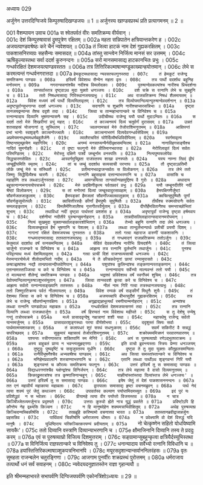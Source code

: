 अध्यायः 029

अर्जुनेन उत्तरदिग्विजये किम्पुरुषादिखण्डजयः ॥ 1 ॥ अर्जुनस्य खाण्डवप्रस्थं प्रति प्रत्यागमनम् ॥ 2 ॥
	
001	वैशम्पायन उवाच 
001a	स श्वेतपर्वतं वीरः समतिक्रम्य वीर्यवान् ।                            
001c	देशं किम्पुरुषावासं द्रुमपुत्रेण रक्षितम् ॥
002a	महता सन्निपातेन क्षत्रियान्तकरेण ह ।
002c	अजयत्पाण्डवश्रेष्ठः करे चैनं न्यवेशयत् ॥
003a	तं जित्वा हाटकं नाम देशं गुह्यकरक्षितम् ।
003c	पाकशासनिरव्यग्रः सहसैन्यः समासदत् ॥
004a	तांस्तु सान्त्वेन निर्जित्य मानसं सर उत्तमम् ।
004c	ऋषिकुल्यास्तथा सर्वा ददर्श कुरुनन्दनः ॥
005a	सरो मानसमासाद्य हाटकानभितः प्रभुः ।
005c	गन्धर्वरक्षितं देशमजयत्पाण्डवस्ततः ॥
006a	तत्र तित्तिरिकल्माषान्मण्डूकाख्यान्हयोत्तमान् ।
006c	लेभे स करमत्यन्तं गन्धर्वनगरात्तदा ॥
007a	`हेमकूटमथासाद्य न्यवसत्फल्गुनस्तदा ।
007c	तं हेमकूटं राजेन्द्र समतिक्रम्य पाण्डवः ॥
008a	हरिवर्षं विवेशाथ सैन्येन महता वृतः ।
008c	तत्र पार्थो ददर्शाथ बहूनिह मनोरमान् ॥
009a	नगरान्सवनांश्चैव नदीश्च विमलोदकाः ।
009c	पुरुषान्देवकल्पांश्च नारीश्च प्रियदर्शनाः ॥
010a	तान्सर्वास्तत्र दृष्ट्वाऽथ मुदा युक्तो धनञ्जयः ।
010c	वशे चक्रे स रत्नानि लेभे च सुबहूनि च ॥
011a	ततो निषधमासाद्य गिरिस्थानजयत्प्रभुः ।
011c	अथ राजन्नतिक्रम्य निषधं शैलमायतम् ॥
012a	विवेश मध्यमं वर्षं पार्थो दिव्यमिलावृतम् ।
012c	तत्र दिव्योपमान्दिव्यान्पुरुषान्देवदर्शनान् ॥
013a	अदृष्टपूर्वान्सुभगान्स ददर्श धनञ्जयः ।
013c	सदनानि च शुभ्राणि नारीश्चाप्सरसन्निभाः ॥
014a	दृष्ट्वा तानजयद्रम्यान्स तैश्च ददृशे तदा ।
014c	जित्वा च तान्महाभागान्करे च विनिवेश्य च ॥
015a	रत्नान्यादाय दिव्यानि भूषणान्यासनैः सह ।
015c	उदीचीमथ राजेन्द्र ययौ पार्थो मुदाऽन्वितः ॥
016a	स ददर्श ततो मेरुं शिखरीणां प्रभुं महत् ।
016c	तं काञ्चनमयं दिव्यं चतुर्वर्णं दुरासदम् ॥
017a	उन्नतं शतसाहस्रं योजनानां तु सुस्थितम् ।
017c	ज्वलन्तमचलं मेरुं तेजोराशिमनुत्तमम् ॥
018a	आक्षिपन्तं प्रभां भानोः स्वशृङ्गैः काञ्चनोज्ज्वलैः ।
018c	काञ्चनाभरणं दिव्यदेवगन्धर्वसेवितम् ॥
019a	अप्रमेयमनाधृष्यमधर्मबहुलैर्जनैः ।
019c	व्यालैराचरितं घोरैर्दिव्यौषधिविदीपितम् ॥
020a	स्वर्गमावृत्य तिष्ठन्तमुच्छ्रायेण महागिरिम् ।
020c	अगम्यं मनसाप्यन्यैर्नदीवृक्षसमन्वितम् ॥
021a	नानाविहगसङ्घैश्च नादितं सुमनोहरैः ।
021c	तं दृष्टा फल्गुनो मेरुं प्रीतिमानभवत्तदा ॥
022a	मेरोरिलावृतं दिव्यं सर्वतः परिमण्डितम् ।
022c	मेरोस्तु दक्षिणे पार्श्वे जम्बूर्नाम वनस्पतिः ॥
023a	नित्यपुष्पफलोपेवः सिद्धचारणसेवितः ।
023c	आस्वर्गमुच्छ्रिता राजंस्तस्य शाखा वनस्पतेः ॥
024a	यस्य नाम्ना त्विदं द्वीपं जन्बूद्वीपमिति स्मृतम् ।
024c	तां च जम्बूं ददर्शाथ सव्यसाची परन्तपः ॥
025a	तौ दृष्ट्वाऽप्रतिमौ लोके जम्बूं मेरुं च संस्थितौ ।
025c	प्रतीमानभवद्राजन्सर्वतः स विलोकयन् ॥
026a	तत्र लेभे ततो जिष्णुः सिद्धैर्दिव्यैश्च चारणैः ।
026c	रत्नानि बहुसाहस्रं दत्तान्याभरणानि च ॥
027a	वासांसि च महार्हाणि तत्र लब्ध्वाऽर्जुनस्तदा ।
027c	आमन्त्रयित्वा तान्सर्वान्यज्ञमुद्दिश्य वै गुरोः ॥
028a	अथादाय बहून्रत्नान्गमनाययोपचक्रमे ।
028c	मेरुं प्रदक्षिणीकृत्य पर्वतप्रवरं प्रभुः ॥
029a	ययौ जम्बूनदीतीरे नदीं श्रेष्ठां विलोकयन् ।
029c	स तां मनोरमां दिव्यां जम्बूस्वादुरसावहाम् ॥
030a	हैमपक्षिगणैर्जुष्टां सौवर्णजलजाकुलाम् ।
030c	हैमपङ्कां हैमजलां सौवर्णोज्ज्वलवालुकाम् ॥
031a	क्वचित्सुपुष्पितैः पूर्णां सौवर्णकुसुमोत्पलैः ।
031c	क्वचित्तीररुहैः कीर्णां हैमपुष्पैः सुपुष्पितैः ॥
032a	तीर्थैश्च रुक्मसोपानैः सर्वतः समलङ्कृताम् ।
032c	विमलैर्मणिजालैश्च नृत्तगीतरवैर्युताम् ॥
033a	दीप्तैर्हेमवितानैश्च समन्ताच्छोभितां शुभाम् ।
033c	तथाविधां नदीं दृष्ट्वा पार्थस्तां प्रशशंस ह ॥
034a	अदृष्टपूर्वां राजेन्द्र दृष्ट्वा हर्षमवाप च ।
034c	दर्शनीयां नदीतीरे पुरुषान्सुमनोहरान् ॥
035a	तान्नदीसलिलाहारान्सदारानमरोपमान् ।
035c	नित्यं सुखमुदा युक्तान्सर्वालङ्कारशोभितान् ॥
036a	तेभ्यो बहूनि रत्नानि तदा लेभे धनञ्जयः ।
036c	दिव्यजम्बूफलं हैमं भूषणानि च पेशलम् ॥
037a	लब्ध्वा तान्दुर्लभान्पार्थः प्रतीचीं प्रययौ दिशम् ।
037c	नागानां रक्षितं देशमजयच्च पुनस्ततः ॥
038a	ततो गत्वा महाराज वारुणीं पाकशासनिः ।
038c	गन्धमादनमासाद्य ततस्तानजयत्प्रभुः ॥
039a	तं गन्धमादनं राजन्नतिक्रम्य ततोऽर्जुनः ।
039c	केतुमालं ददर्शाथ वर्षं रत्नसमन्वितम् ॥
040a	सेवितं देवकल्पैश्च नारीभिः प्रियदर्शनैः ।
040c	तं जित्वा चार्जुनो राजन्करे च विनिवेश्य च ॥
041a	आहृत्य तत्र रत्नानि दुर्लभानि तथार्जुनः ।
041c	पुनश्च परिवृत्याथ मध्यं देशमिलावृतम् ॥
042a	गत्वा प्राचीं दिशं राजन्सव्यसाची धनञ्जयः ।
042c	मेरुमन्दरयोर्मध्ये शैलोदामभितो नदीम् ॥
043a	ये ते कीचकवेणूनां छायां रम्यामुपासते ।
043c	कषाञ्झषांश्च नद्यौ तान्प्रघसान्दीप्तवेणिपान् ॥
044a	पशुपांश्च कुलिन्दांश्च तङ्कणान्परतङ्कणान् ।
044c	एतान्समस्ताञ्जित्वा च करे च विनिवेश्य च ॥
045a	रत्नान्यादाय सर्वेभ्यो माल्यवन्तं ततो ययौ ।
045c	तं माल्यवन्तं शैलेन्द्रं समतिक्रम्य पाण्डवः ॥
046a	भद्राश्वं प्रविवेशाथ वर्षं स्वर्गोपमं शुचिम् ।
046c	तत्र देवोपमान्दिव्यान्पुरुषाञ्शुभसंयुतान् ॥
047a	जित्वा तान्स्ववशे कृत्वा करे च विनिवेश्य च ।
047c	आहृत्य सर्वतो रत्नान्यसङ्ख्यानि ततस्ततः ॥
048a	नीलं नाम गिरिं गत्वा तत्रस्थानजयत्प्रभुः ।
048c	ततो जिष्णुरतिक्रम्य पर्वतं नीलमायतम् ॥
049a	विवेश रम्यकं वर्षं सङ्कीर्णं मिथुनैः शुभैः ।
049c	तं देशमथ जित्वा स करे च विनिवेश्य च ॥
050a	अजयच्चापि बीभत्सुर्देशं गुह्यकरक्षितम् ।
050c	तत्र लेभे च राजेन्द्र सौवर्णान्मृगपक्षिणः ॥
051a	अगृह्णाद्यज्ञभूत्यर्थं रमणीयान्मनोहरान् ।
051c	अन्यांश्च लब्ध्वा रत्नानि पाण्डवोऽथ महाबलः ॥
052a	गन्धर्वरक्षितं देशमजयत्सगणं तदा ।
052c	तत्र रत्नानि दिव्यानि लब्ध्वा राजन्नथार्जुनः ॥
053a	वर्षं हिरण्वतं नाम विवेशाथ महीपते ।
053c	स तु देशेषु रम्येषु गन्तुं तत्रोपचक्रमे ॥
054a	मध्ये प्रासादवृन्देषु नक्षत्राणां शशी यथा ।
054c	महापथेषु राजेन्द्र सर्वतो यान्तमर्जुनम् ॥
055a	प्रासादवरशृङ्गस्थाः परया वीर्यशोभया ।
055c	ददृशुस्तं स्रियः सर्वाः पार्थमात्मयशस्करम् ॥
056a	तं कलापधरं शूरं सरथं सधनुःकरम् ।
056c	सवर्मं सकिरीटं वै सन्नद्धं सपरिच्छदम् ॥
057a	सुकुमारं महासत्वं तेजोराशिमनुत्तमम् ।
057c	शक्रोपमममित्रघ्नं परवारणवारणम् ॥
058a	पश्यन्तः स्त्रीगणास्तत्र शक्तिपाणिं स्म मेनिरे ।
058c	अयं स पुरुषव्याघ्रो रणेऽद्भुतपराक्रमः ॥
059a	अस्य बाहुबलं प्राप्य न भवन्त्यसुहृद्गणाः ।
059c	इति वाचो ब्रुवन्त्यस्ताः स्त्रियः प्रेम्णा धनञ्जयम् ॥
060a	तुष्टुवुः पुष्पवृष्टिं च ससृजुस्तस्य मूर्धनि ।
060c	दृष्ट्वा ते तु मुदा युक्ताः कौतूहलसमन्विताः ॥
061a	रत्नैर्विभूषणैश्चैव अभ्यवर्षंश्च पाण्डवम् ।
061c	अथ जित्वा समस्तांस्तान्करे च विनिवेश्य च ॥
062a	मणिहेमप्रवालानि शस्त्राण्याभरणानि च ।
062c	एतानि लब्ध्वा पार्थोऽथ शृङ्गवन्तं गिरिं ययौ ॥
063a	शृङ्गवन्तं च कौरव्यः समतिक्रम्य फल्गुनः ।
063c	उत्तरं हरिवर्षं तु स समासाद्य पाण्डवः ॥
064a	विद्याधरगणांश्चैव यक्षेन्द्रांश्च विनिर्जयन् ।
064c	तत्र लेभे महात्मा वै वासो दिव्यमनुत्तमम् ॥
065a	किन्नरद्रुमपत्रांश्च तत्र कृष्णाजिनान्बहून् ।
065c	याज्ञीयांस्तांस्तदा दिव्यांस्तत्र लेभे धनञ्जयः' ॥
066a	उत्तरं हरिवर्षं तु स समासाद्य पाण्डवः ।
066c	इयेष जेतुं तं देशं पाकशासननन्दनः ॥
067a	तत एनं महावीर्यं महाकाया महाबलाः ।
067c	द्वारपालाः समासाद्य हृष्टा वचनमब्रुवन् ॥
068a	पार्थ नेदं त्वया शक्यं पुरं जेतुं कथञ्जन ।
068c	उपावर्तस्व कल्याण पर्याप्तमिदमच्युत ॥
069a	इदं पुरं यः प्रविशेद्ध्रुवं  न स भवेन्नरः ।
069c	प्रीयामहे त्वया वीर पर्याप्तो विजयस्तव ॥
070a	न चात्र किञ्चिज्जेतव्यमर्जुनात्र प्रदृश्यते ।
070c	उत्तराः कुरुवो ह्येते नात्र युद्धं प्रवर्तते ॥
071a	प्रविष्टोऽपि हि कौन्तेय नेह द्रक्ष्यसि किञ्चन ।
071c	न हि मानुषदेहेन शक्यमत्राभिवीक्षितुम् ॥
072a	अथेह पुरुषव्याघ्र किञ्चिदन्यच्चिकीर्षसि ।
072c	तत्प्रब्रूहि करिष्यामो वचनात्तव भारत ॥
073a	ततस्तानब्रवीद्राजन्नर्जुनः प्रहसन्निव ।
073c	पार्थिवत्वं चिकीर्षामि धर्मराजस्य धीमतः ॥
074a	न प्रवेक्ष्यामि वो देशं विरुद्धं यदि मानुषैः ।
074c	युधिष्ठिराय यत्किञ्चित्करपण्यं प्रदीयताम् ॥
075a	`नो चेत्कृष्णेन सहितो योधयिष्यामि सायकैः'।
075c	ततो दिव्यानि वस्त्राणि दिव्यान्याभरणानि च ।
075e	क्षौमाजिनानि दिव्यानि तस्य ते प्रददुः करम् ॥
076a	एवं स पुरुषव्याघ्रो विजित्य दिशमुत्तराम् ।
076c	सङ्ग्रामान्सुबहून्कृत्वा क्षत्रियैर्दस्युभिस्तथा ॥
077a	स विनिर्जित्य राज्ञस्तान्करे च विनिवेश्य तु ।
077c	धनान्यादाय सर्वेभ्यो रत्नानि विविधानि च ॥
078a	हयांस्तित्तिरिकल्माषाञ्शुकपत्रनिभानपि ।
078c	मयूरसदृशान्यान्सर्वाननिलरंहसः ॥
079a	वृतः सुमहता राजन्बलेन चतुरङ्गिणा ।
079c	आजगाम पुनर्वीरः शक्रप्रस्थं पुरोत्तमम् ॥
080a	धर्मराजाय तत्पार्थो धनं सर्वं सवाहनम् ।
080c	न्यवेदयदनुज्ञातस्तेन राज्ञा गृहान्ययौ ॥ 

इति श्रीमन्महाभारते सभापर्वणि दिग्विजयपर्वणि एकोनत्रिंशोऽध्यायः ॥ 29 ॥
